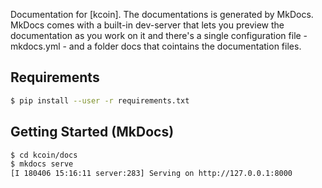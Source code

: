 Documentation for [kcoin]. The documentations is generated by MkDocs. MkDocs
comes with a built-in dev-server that lets you preview the documentation as you
work on it and there's a single configuration file - mkdocs.yml - and a folder
docs that cointains the documentation files.

## Requirements

```bash
$ pip install --user -r requirements.txt
```

## Getting Started (MkDocs)

```bash
$ cd kcoin/docs
$ mkdocs serve
[I 180406 15:16:11 server:283] Serving on http://127.0.0.1:8000
```

